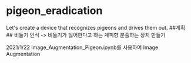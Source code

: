 # pigeon_eradication
Let's create a device that recognizes pigeons and drives them out.
##계획##
비둘기 인식 -> 비둘기가 싫어한다고 하는 계피향 분출하는 장치 만들기

2021/1/22
Image_Augmentation_Pigeon.ipynb를 사용하여 Image Augmentation
